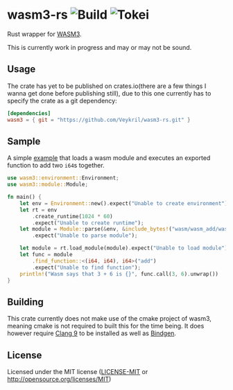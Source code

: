 # wasm3-rs ![Build](https://github.com/Veykril/wasm3-rs/workflows/Rust/badge.svg?branch=master) ![Tokei](https://tokei.rs/b1/github/veykril/wasm3-rs)

Rust wrapper for [WASM3](https://github.com/wasm3/wasm3).

This is currently work in progress and may or may not be sound.

## Usage

The crate has yet to be published on crates.io(there are a few things I wanna get done before publishing still), due to this one currently has to specify the crate as a git dependency:

```toml
[dependencies]
wasm3 = { git = "https://github.com/Veykril/wasm3-rs.git" }
```

## Sample

A simple [example](./examples/call_wasm.rs) that loads a wasm module and executes an exported function to add two `i64`s together.

```rust
use wasm3::environment::Environment;
use wasm3::module::Module;

fn main() {
    let env = Environment::new().expect("Unable to create environment");
    let rt = env
        .create_runtime(1024 * 60)
        .expect("Unable to create runtime");
    let module = Module::parse(&env, &include_bytes!("wasm/wasm_add/wasm_add.wasm")[..])
        .expect("Unable to parse module");

    let module = rt.load_module(module).expect("Unable to load module");
    let func = module
        .find_function::<(i64, i64), i64>("add")
        .expect("Unable to find function");
    println!("Wasm says that 3 + 6 is {}", func.call(3, 6).unwrap())
}
```

## Building
This crate currently does not make use of the cmake project of wasm3, meaning cmake is not required to built this for the time being.
It does however require [Clang 9](https://releases.llvm.org/download.html#9.0.0) to be installed as well as [Bindgen](https://github.com/rust-lang/rust-bindgen).

## License
Licensed under the MIT license ([LICENSE-MIT](LICENSE-MIT) or http://opensource.org/licenses/MIT)